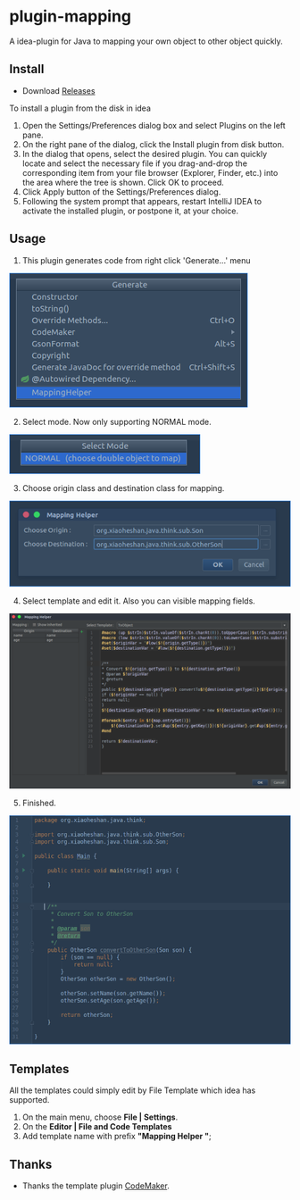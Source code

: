 # plugin-mapping
A idea-plugin for Java to mapping your own object to other object quickly.

## Install
- Download [Releases](https://github.com/dartick/plugin-mapping/releases)

To install a plugin from the disk in idea

1. Open the Settings/Preferences dialog box and select Plugins on the left pane.
2. On the right pane of the dialog, click the Install plugin from disk button.
3. In the dialog that opens, select the desired plugin. You can quickly locate and select the necessary file if you drag-and-drop the corresponding item from your file browser (Explorer, Finder, etc.) into the area where the tree is shown. Click OK to proceed.
4. Click Apply button of the Settings/Preferences dialog.
5. Following the system prompt that appears, restart IntelliJ IDEA to activate the installed plugin, or postpone it, at your choice.

## Usage

1. This plugin generates code from right click 'Generate...' menu

![Generate](https://github.com/dartick/plugin-mapping/raw/master/ScreenShoots/1.png)

2. Select mode. Now only supporting NORMAL mode.

![Select Mode](https://github.com/dartick/plugin-mapping/raw/master/ScreenShoots/2.png)

3. Choose origin class and destination class for mapping.

![Choose Class](https://github.com/dartick/plugin-mapping/raw/master/ScreenShoots/3.png)

4. Select template and edit it. Also you can visible mapping fields.

![Mapping](https://github.com/dartick/plugin-mapping/raw/master/ScreenShoots/4.png)

5. Finished.

![Finished](https://github.com/dartick/plugin-mapping/raw/master/ScreenShoots/5.png)

## Templates

All the templates could simply edit by File Template which idea has supported.

1. On the main menu, choose **File | Settings**.
2. On the **Editor | File and Code Templates**
3. Add template name with prefix **"Mapping Helper "**;

## Thanks

- Thanks the template plugin [CodeMaker](https://github.com/x-hansong/CodeMaker).
